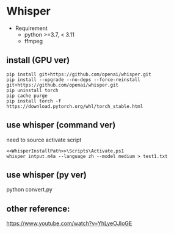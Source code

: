 # Whisper 
* Requirement
  * python  >=3.7, < 3.11
  * ffmpeg

## install (GPU ver)
```
pip install git+https://github.com/openai/whisper.git 
pip install --upgrade --no-deps --force-reinstall git+https://github.com/openai/whisper.git
pip uninstall torch
pip cache purge
pip install torch -f https://download.pytorch.org/whl/torch_stable.html
```

## use whisper (command ver)
need to source activate script

```
<<WhisperInstallPath>>\Scripts\Activate.ps1
whisper intput.m4a --language zh --model medium > test1.txt
```

## use whisper (py ver)
python convert.py

## other reference:
https://www.youtube.com/watch?v=YhLyeOJIoGE
